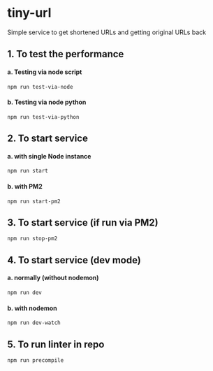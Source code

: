 # tiny-url
Simple service to get shortened URLs and getting original URLs back


## 1. To test the performance
#### a. Testing via node script
```
npm run test-via-node
```
#### b. Testing via node python
```
npm run test-via-python
```

## 2. To start service
#### a. with single Node instance
```
npm run start
```
#### b. with PM2
```
npm run start-pm2
```

## 3. To start service (if run via PM2)
```
npm run stop-pm2
```

## 4. To start service (dev mode)
#### a. normally (without nodemon)
```
npm run dev
```
#### b. with nodemon
```
npm run dev-watch
```

## 5. To run linter in repo
```
npm run precompile
```
